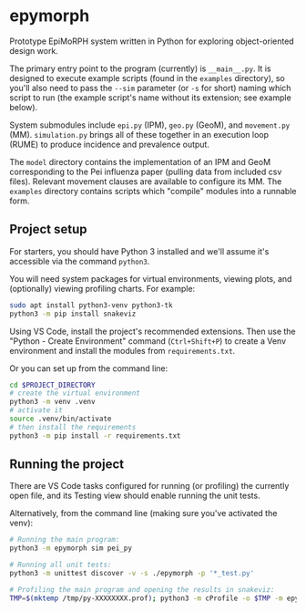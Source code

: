# epymorph

Prototype EpiMoRPH system written in Python for exploring object-oriented design work.

The primary entry point to the program (currently) is `__main__.py`. It is designed to execute example scripts (found in the `examples` directory), so you'll also need to pass the `--sim` parameter (or `-s` for short) naming which script to run (the example script's name without its extension; see example below).

System submodules include `epi.py` (IPM), `geo.py` (GeoM), and `movement.py` (MM). `simulation.py` brings all of these together in an execution loop (RUME) to produce incidence and prevalence output.

The `model` directory contains the implementation of an IPM and GeoM corresponding to the Pei influenza paper (pulling data from included csv files). Relevant movement clauses are available to configure its MM. The `examples` directory contains scripts which "compile" modules into a runnable form.

## Project setup

For starters, you should have Python 3 installed and we'll assume it's accessible via the command `python3`.

You will need system packages for virtual environments, viewing plots, and (optionally) viewing profiling charts. For example:

```bash
sudo apt install python3-venv python3-tk
python3 -m pip install snakeviz
```

Using VS Code, install the project's recommended extensions. Then use the "Python - Create Environment" command (`Ctrl+Shift+P`) to create a Venv environment and install the modules from `requirements.txt`.

Or you can set up from the command line:

```bash
cd $PROJECT_DIRECTORY
# create the virtual environment
python3 -m venv .venv
# activate it
source .venv/bin/activate
# then install the requirements
python3 -m pip install -r requirements.txt
```
## Running the project

There are VS Code tasks configured for running (or profiling) the currently open file, and its Testing view should enable running the unit tests.

Alternatively, from the command line (making sure you've activated the venv):

```bash
# Running the main program:
python3 -m epymorph sim pei_py

# Running all unit tests:
python3 -m unittest discover -v -s ./epymorph -p '*_test.py'

# Profiling the main program and opening the results in snakeviz:
TMP=$(mktemp /tmp/py-XXXXXXXX.prof); python3 -m cProfile -o $TMP -m epymorph sim pei_py --profile; snakeviz $TMP
```
